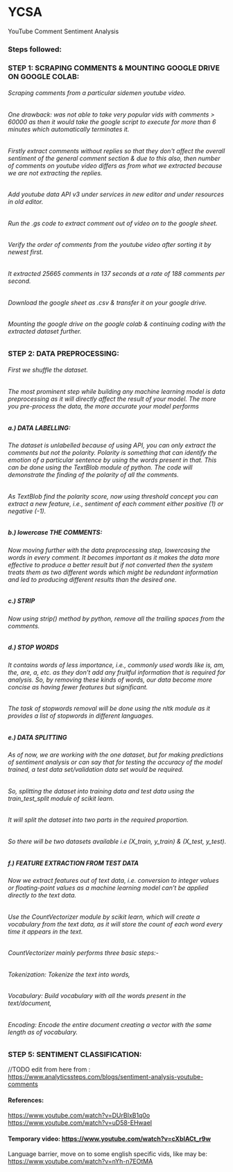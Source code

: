 # YCSA
YouTube Comment Sentiment Analysis

### Steps followed:
### STEP 1: SCRAPING COMMENTS & MOUNTING GOOGLE DRIVE ON GOOGLE COLAB:
###### Scraping comments from a particular sidemen youtube video. 
###### One drawback: was not able to take very popular vids with comments > 60000 as then it would take the google script to execute for more than 6 minutes which automatically terminates it.
###### Firstly extract comments without replies so that they don't affect the overall sentiment of the general comment section & due to this also, then number of comments on youtube video differs as from what we extracted because we are not extracting the replies.
###### Add youtube data API v3 under services in new editor and under resources in old editor.
###### Run the .gs code to extract comment out of video on to the google sheet.
###### Verify the order of comments from the youtube video after sorting it by newest first.
###### It extracted 25665 comments in 137 seconds at a rate of 188 comments per second. 
###### Download the google sheet as .csv & transfer it on your google drive.
###### Mounting the google drive on the google colab & continuing coding with the extracted dataset further.


### STEP 2: DATA PREPROCESSING:
###### First we shuffle the dataset.
###### The most prominent step while building any machine learning model is data preprocessing as it will directly affect the result of your model. The more you pre-process the data, the more accurate your model performs
##### a.) DATA LABELLING:
###### The dataset is unlabelled because of using API, you can only extract the comments but not the polarity. Polarity is something that can identify the emotion of a particular sentence by using the words present in that. This can be done using the TextBlob module of python. The code will demonstrate the finding of the polarity of all the comments.
###### As TextBlob find the polarity score, now using threshold concept you can extract a new feature, i.e., sentiment of each comment either positive (1) or negative (-1).

##### b.) lowercase THE COMMENTS:
###### Now moving further with the data preprocessing step, lowercasing the words in every comment. It becomes important as it makes the data more effective to produce a better result but if not converted then the system treats them as two different words which might be redundant information and led to producing different results than the desired one.

##### c.) STRIP
###### Now using strip() method by python, remove all the trailing spaces from the comments.

##### d.) STOP WORDS
###### It contains words of less importance, i.e., commonly used words like is, am, the, are, a, etc. as they don’t add any fruitful information that is required for analysis. So, by removing these kinds of words, our data become more concise as having fewer features but significant. 
###### The task of stopwords removal will be done using the nltk module as it provides a list of stopwords in different languages.

##### e.) DATA SPLITTING
###### As of now, we are working with the one dataset, but for making predictions of sentiment analysis or can say that for testing the accuracy of the model trained, a test data set/validation data set would be required.
###### So, splitting the dataset into training data and test data using the train_test_split module of scikit learn. 
###### It will split the dataset into two parts in the required proportion. 
###### So there will be two datasets available i.e (X_train, y_train) & (X_test, y_test).


##### f.) FEATURE EXTRACTION FROM TEST DATA
###### Now we extract features out of text data, i.e. conversion to integer values or floating-point values as a machine learning model can’t be applied directly to the text data. 
###### Use the CountVectorizer module by scikit learn, which will create a vocabulary from the text data, as it will store the count of each word every time it appears in the text. 
###### CountVectorizer mainly performs three basic steps:- 
###### Tokenization: Tokenize the text into words,
###### Vocabulary: Build vocabulary with all the words present in the text/document,
###### Encoding: Encode the entire document creating a vector with the same length as of vocabulary.


### STEP 5: SENTIMENT CLASSIFICATION:
//TODO edit from here from : https://www.analyticssteps.com/blogs/sentiment-analysis-youtube-comments


#### References:
https://www.youtube.com/watch?v=DUrBIxB1q0o
https://www.youtube.com/watch?v=uD58-EHwaeI

#### Temporary video: https://www.youtube.com/watch?v=cXbIACt_r9w
Language barrier, move on to some english specific vids, like may be: https://www.youtube.com/watch?v=nYh-n7EOtMA

